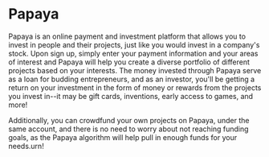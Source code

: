 # Papaya
Papaya is an online payment and investment platform that allows you to invest in people and their projects, just like you would invest in a company's stock. Upon sign up, simply enter your payment information and your areas of interest and Papaya will help you create a diverse portfolio of different projects based on your interests. The money invested through Papaya serve as a loan for budding entrepreneurs, and as an investor, you'll be getting a return on your investment in the form of money or rewards from the projects you invest in--it may be gift cards, inventions, early access to games, and more! 

Additionally, you can crowdfund your own projects on Papaya, under the same account, and there is no need to worry about not reaching funding goals, as the Papaya algorithm will help pull in enough funds for your needs.urn!
